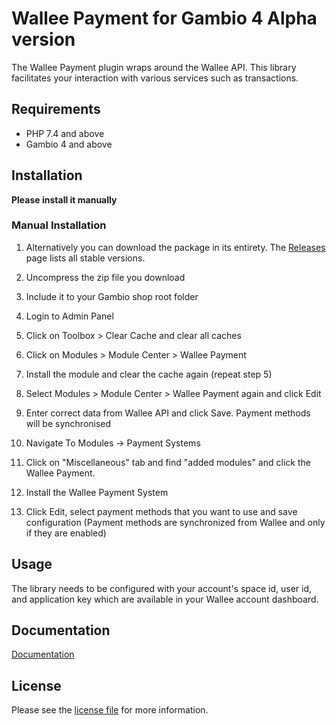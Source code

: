 

Wallee Payment for Gambio 4 Alpha version
=============================

The Wallee Payment plugin wraps around the Wallee API. This library facilitates your interaction with various services such as transactions.

## Requirements

- PHP 7.4 and above
- Gambio 4 and above

## Installation

**Please install it manually**

### Manual Installation


1. Alternatively you can download the package in its entirety. The [Releases](../../releases) page lists all stable versions.

2. Uncompress the zip file you download

3. Include it to your Gambio shop root folder

4. Login to Admin Panel

5. Click on Toolbox > Clear Cache and clear all caches

6. Click on Modules > Module Center > Wallee Payment

7. Install the module and clear the cache again (repeat step 5)

8. Select Modules > Module Center > Wallee Payment again and click Edit

9. Enter correct data from Wallee API and click Save. Payment methods will be synchronised

10. Navigate To Modules -> Payment Systems

11. Click on "Miscellaneous" tab and find "added modules" and click the Wallee Payment.

12. Install the Wallee Payment System

13. Click Edit, select payment methods that you want to use and save configuration (Payment methods are synchronized from Wallee and only if they are enabled)

## Usage
The library needs to be configured with your account's space id, user id, and application key which are available in your Wallee
account dashboard.

## Documentation

[Documentation](https://plugin-documentation.wallee.com/wallee-payment/gambio-4/0.0.20-alpha/docs/en/documentation.html)

## License

Please see the [license file](https://github.com/wallee-payment/gambio-4/blob/master/LICENSE.txt) for more information.